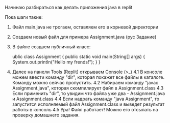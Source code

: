 Начинаю разбираться как делать приложения java в replit

Пока шаги такие:
  1. Файл main.java не трогаем, оставляем его в корневой директории
  2. Создаем новый файл для примера Assignment.java (рус Задание)
  3. В файле создаем публичный класс:  
  
      ublic class Assignment {
        public static void main(String[] args) {
        System.out.println("Hello my frends!");
        }
      }  
      
  4.  Далее на панели Tools (Replit) открываем Console (>_)
      4.1   В консоле можем ввести команду "dir", которая покажет все файлы в каталоге. Команду можно сейчас пропустить.
      4.2   Набираем команду "javac Assignment.java", которая скомпилирует файл в Assignment.class
      4.3   Если применить "dir", то увидим что файла уже два - Assignment.java и Assignment.class
      4.4   Если надрать команду "java Assignment", то запустится исполняемый файл Assignment.class и выведет результат работы в консоль
      4.5   Ура! Файл работает! Можно его отсылать на проверку домашнего задания.
